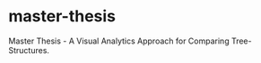 master-thesis
=============

Master Thesis - A Visual Analytics Approach for Comparing Tree-Structures.
